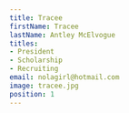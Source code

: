 ```yaml
---
title: Tracee
firstName: Tracee
lastName: Antley McElvogue
titles:
- President
- Scholarship
- Recruiting
email: nolagirl@hotmail.com
image: tracee.jpg
position: 1
---
```


